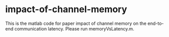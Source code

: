# impact-of-channel-memory
This is the matlab code for paper impact of channel memory on the end-to-end communication latency. Please run memoryVsLatency.m.
